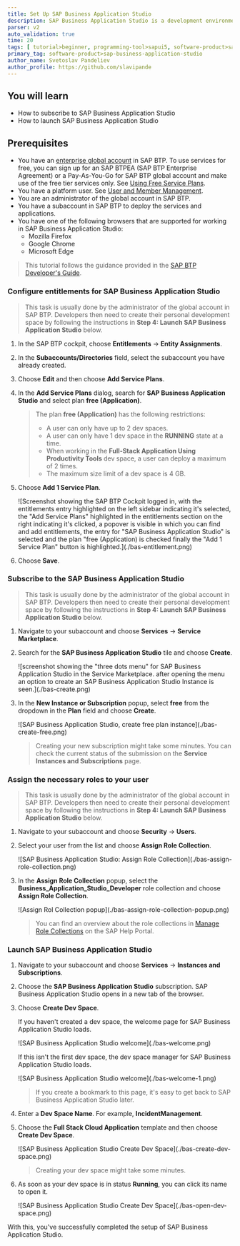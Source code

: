 ```yaml
---
title: Set Up SAP Business Application Studio
description: SAP Business Application Studio is a development environment available on SAP Business Technology Platform (BTP). Before you can start developing applications with SAP Business Application Studio, you must perform the required onboarding steps that are described in this tutorial.
parser: v2
auto_validation: true
time: 20
tags: [ tutorial>beginner, programming-tool>sapui5, software-product>sap-business-technology-platform, software-product>sap-fiori, software-product-function>sap-cloud-application-programming-model]
primary_tag: software-product>sap-business-application-studio
author_name: Svetoslav Pandeliev
author_profile: https://github.com/slavipande
---
```


## You will learn

- How to subscribe to SAP Business Application Studio
- How to launch SAP Business Application Studio

## Prerequisites

- You have an [enterprise global account](https://help.sap.com/docs/btp/sap-business-technology-platform/getting-global-account#loiod61c2819034b48e68145c45c36acba6e) in SAP BTP. To use services for free, you can sign up for an SAP BTPEA (SAP BTP Enterprise Agreement) or a Pay-As-You-Go for SAP BTP global account and make use of the free tier services only. See [Using Free Service Plans](https://help.sap.com/docs/btp/sap-business-technology-platform/using-free-service-plans?version=Cloud).
- You have a platform user. See [User and Member Management](https://help.sap.com/docs/btp/sap-business-technology-platform/user-and-member-management).
- You are an administrator of the global account in SAP BTP.
- You have a subaccount in SAP BTP to deploy the services and applications.
- You have one of the following browsers that are supported for working in SAP Business Application Studio:
    - Mozilla Firefox
    - Google Chrome
    - Microsoft Edge

> This tutorial follows the guidance provided in the [SAP BTP Developer's Guide](https://help.sap.com/docs/btp/btp-developers-guide/what-is-btp-developers-guide).

### Configure entitlements for SAP Business Application Studio

> This task is usually done by the administrator of the global account in SAP BTP. Developers then need to create their personal development space by following the instructions in **Step 4: Launch SAP Business Application Studio** below.
  
1. In the SAP BTP cockpit, choose **Entitlements** &rarr; **Entity Assignments**.

2. In the **Subaccounts/Directories** field, select the subaccount you have already created.

3. Choose **Edit** and then choose **Add Service Plans**.

4. In the **Add Service Plans** dialog, search for **SAP Business Application Studio** and select plan **free (Application)**.

    > The plan **free (Application)** has the following restrictions:
    >
    >- A user can only have up to 2 dev spaces.
    >- A user can only have 1 dev space in the **RUNNING** state at a time.
    >- When working in the **Full-Stack Application Using Productivity Tools** dev space, a user can deploy a maximum of 2 times.
    >- The maximum size limit of a dev space is 4 GB. 

5. Choose **Add 1 Service Plan**.

    <!-- border; size:540px --> ![Screenshot showing the SAP BTP Cockpit logged in, with the entitlements entry highlighted on the left sidebar indicating it's selected, the "Add Service Plans" highlighted in the entitlements section on the right indicating it's clicked, a popover is visible in which you can find and add entitlements, the entry for "SAP Business Application Studio" is selected and the plan "free (Application) is checked finally the "Add 1 Service Plan" button is highlighted.](./bas-entitlement.png)

6. Choose **Save**.


### Subscribe to the SAP Business Application Studio

> This task is usually done by the administrator of the global account in SAP BTP. Developers then need to create their personal development space by following the instructions in **Step 4: Launch SAP Business Application Studio** below.

1. Navigate to your subaccount and choose **Services** &rarr; **Service Marketplace**.

2. Search for the **SAP Business Application Studio** tile and choose **Create**.

    <!-- border; size:540px --> ![screenshot showing the "three dots menu" for SAP Business Application Studio in the Service Marketplace. after opening the menu an option to create an SAP Business Application Studio Instance is seen.](./bas-create.png)

3. In the **New Instance or Subscription** popup, select **free** from the dropdown in the **Plan** field and choose **Create**.

    <!-- border; size:540px --> ![SAP Business Application Studio, create free plan instance](./bas-create-free.png)

    > Creating your new subscription might take some minutes. You can check the current status of the submission on the **Service Instances and Subscriptions** page.

### Assign the necessary roles to your user

> This task is usually done by the administrator of the global account in SAP BTP. Developers then need to create their personal development space by following the instructions in **Step 4: Launch SAP Business Application Studio** below.

1. Navigate to your subaccount and choose **Security** &rarr; **Users**.

2. Select your user from the list and choose **Assign Role Collection**.

    <!-- border; size:540px --> ![SAP Business Application Studio: Assign Role Collection](./bas-assign-role-collection.png)

3. In the **Assign Role Collection** popup, select the **Business_Application_Studio_Developer** role collection and choose **Assign Role Collection**.

    <!-- border; size:540px --> ![Assign Rol Collection popup](./bas-assign-role-collection-popup.png)

    > You can find an overview about the role collections in [Manage Role Collections](https://help.sap.com/docs/bas/sap-business-application-studio/manage-role-collections) on the SAP Help Portal.

### Launch SAP Business Application Studio

1. Navigate to your subaccount and choose **Services** &rarr; **Instances and Subscriptions**.

2. Choose the **SAP Business Application Studio** subscription. SAP Business Application Studio opens in a new tab of the browser.

3. Choose **Create Dev Space**.

    If you haven't created a dev space, the welcome page for SAP Business Application Studio loads.

    <!-- border; size:540px --> ![SAP Business Application Studio welcome](./bas-welcome.png)

    If this isn't the first dev space, the dev space manager for SAP Business Application Studio loads.

    <!-- border; size:540px --> ![SAP Business Application Studio welcome](./bas-welcome-1.png)

    > If you create a bookmark to this page, it's easy to get back to SAP Business Application Studio later.

4. Enter a **Dev Space Name**. For example, **IncidentManagement**.

5. Choose the **Full Stack Cloud Application** template and then choose **Create Dev Space**.

    <!-- border; size:540px --> ![SAP Business Application Studio Create Dev Space](./bas-create-dev-space.png)

    > Creating your dev space might take some minutes.

6. As soon as your dev space is in status **Running**, you can click its name to open it.

    <!-- border; size:540px --> ![SAP Business Application Studio Create Dev Space](./bas-open-dev-space.png)

With this, you've successfully completed the setup of SAP Business Application Studio.
